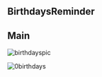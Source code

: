 ## BirthdaysReminder

## Main
![birthdayspic](https://user-images.githubusercontent.com/91989821/148644435-25fb02d1-9fbb-427d-b4eb-60402bf633d4.png)


![0birthdays](https://user-images.githubusercontent.com/91989821/148644458-7a599c4d-5905-43a2-a805-c93ad5aed87a.png)
